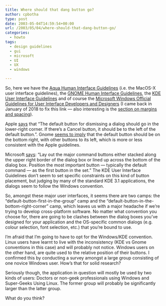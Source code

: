 ```yaml
---
title: Where should that dang button go?
author: cpbotha
type: post
date: 2003-05-04T14:59:54+00:00
url: /2003/05/04/where-should-that-dang-button-go/
categories:
  - howto
tags:
  - design guidelines
  - gui
  - microsoft
  - UI
  - UX
  - windows

---
```

So, here we have the [Aqua Human Interface Guidelines][1] (i.e. the MacOS-X user interface guidelines), the [GNOME Human Interface Guidelines][2], the [KDE User Interface Guidelines][3] and of course the [Microsoft Windows Official Guidelines for User Interface Developers and Designers][4] (I came back in January of 2018 to fix this link &#8212; also interesting is the [section on margins and spacing][5]).

Apple [says][6] that &#8220;The default button for dismissing a dialog should go in the lower-right corner. If there’s a Cancel button, it should be to the left of the default button.&#8221;. Gnome [seems to imply][7] that the default button should be on the bottom right, with other buttons to its left, which is more or less consistent with the Apple guidelines.

Microsoft [says][8]: &#8220;Lay out the major command buttons either stacked along the upper right border of the dialog box or lined up across the bottom of the dialog box. Position the most important button — typically the default command — as the first button in the set.&#8221; The KDE User Interface Guidelines don&#8217;t seem to set specific constraints on this kind of button placement, but judging by many of the standard KDE 3.1 applications, the dialogs seem to follow the Windows convention.
  
<!--more-->


  
So, amongst these major user interfaces, it seems there are two camps: the &#8220;default-button-first-in-the-group&#8221; camp and the &#8220;default-button-in-the-bottom-right-corner&#8221; camp, which leaves us with a major headache if we&#8217;re trying to develop cross-platform software. No matter what convention you choose for, there are going to be clashes between the dialog boxes you&#8217;ve designed for your application and the OS-specific common dialogs (e.g. colour selection, font selection, etc.) that you&#8217;re bound to use.

I&#8217;m afraid that I&#8217;m going to have to opt for the Windows/KDE convention. Linux users have learnt to live with the inconsistency (KDE vs Gnome conventions in this case) and will probably not notice. Windows users on the other hand, are quite used to the relative position of their buttons. I confirmed this by conducting a survey amongst a large group consisting of one novice Windows user. How&#8217;s that for solid research?

Seriously though, the application in question will mostly be used by two kinds of users: Doctors or non-geek professionals using Windows and Super-Geeks Using Linux. The former group will probably be significantly larger than the latter group.

What do you think?

 [1]: http://developer.apple.com/techpubs/macosx/Essentials/AquaHIGuidelines/index.html
 [2]: http://developer.gnome.org/projects/gup/hig/
 [3]: http://developer.kde.org/documentation/standards/kde/style/basics/index.html
 [4]: https://msdn.microsoft.com/en-us/library/windows/desktop/dn688964(v=vs.85).aspx
 [5]: https://msdn.microsoft.com/en-us/library/windows/desktop/dn742486(v=vs.85).aspx
 [6]: http://developer.apple.com/techpubs/macosx/Essentials/AquaHIGuidelines/AHIGLayout/chapter_8_section_2.html
 [7]: http://developer.gnome.org/projects/gup/hig/1.0/windows.html#alert-button-order
 [8]: http://msdn.microsoft.com/library/default.asp?url=/library/en-us/dnwue/html/ch09d.asp